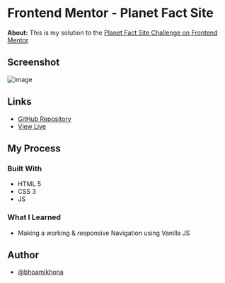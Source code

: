 # Frontend Mentor - Planet Fact Site

**About:** This is my solution to the [Planet Fact Site Challenge on Frontend Mentor](https://www.frontendmentor.io/challenges/planets-fact-site-gazqN8w_f).

## Screenshot

![image](https://github.com/bhoamikhona/frontend-mentor-challenges/assets/50435319/049d2197-2fc6-40f8-a3a0-6909c0272993)

## Links

- [GitHub Repository](https://github.com/bhoamikhona/frontend-mentor-challenges/tree/main/planets-fact-site)
- [View Live](https://bhoamikhona.github.io/frontend-mentor-challenges/planets-fact-site/index.html)

## My Process

### Built With

- HTML 5
- CSS 3
- JS

### What I Learned

- Making a working & responsive Navigation using Vanilla JS

## Author

- [@bhoamikhona](https://github.com/bhoamikhona)
